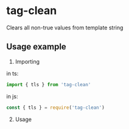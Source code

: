 # tag-clean

Clears all non-true values from template string

## Usage example

1. Importing

in ts:

```ts
import { tls } from 'tag-clean'
```

in js:

```js
const { tls } = require('tag-clean')
```

2. Usage
